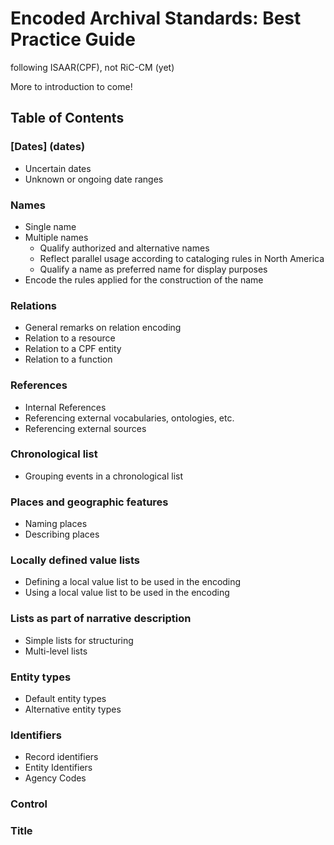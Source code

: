 # Encoded Archival Standards: Best Practice Guide

following ISAAR(CPF), not RiC-CM (yet)

More to introduction to come!

## Table of Contents

### [Dates] (dates)
- Uncertain dates
- Unknown or ongoing date ranges

### Names
- Single name
- Multiple names
  - Qualify authorized and alternative names
  - Reflect parallel usage according to cataloging rules in North America
  - Qualify a name as preferred name for display purposes
- Encode the rules applied for the construction of the name

### Relations
- General remarks on relation encoding
- Relation to a resource
- Relation to a CPF entity
- Relation to a function

### References
- Internal References
- Referencing external vocabularies, ontologies, etc.
- Referencing external sources

### Chronological list
- Grouping events in a chronological list

### Places and geographic features
- Naming places
- Describing places

### Locally defined value lists
- Defining a local value list to be used in the encoding
- Using a local value list to be used in the encoding

### Lists as part of narrative description
- Simple lists for structuring
- Multi-level lists

### Entity types
- Default entity types
- Alternative entity types

### Identifiers
- Record identifiers
- Entity Identifiers
- Agency Codes

### Control

### Title
